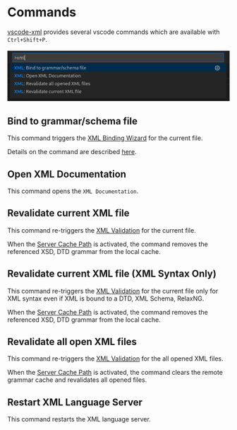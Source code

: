 # Commands

[vscode-xml](https://github.com/redhat-developer/vscode-xml) provides several vscode commands which are available with `Ctrl+Shift+P`.

![XML Commands](images/Commands/XMLCommands.png)

## Bind to grammar/schema file

This command triggers the [XML Binding Wizard](BindingWithGrammar.md#the-xml-binding-wizard) for the current file.

Details on the command are described [here](BindingWithGrammar.md#command).

## Open XML Documentation

This command opens the `XML Documentation`.

## Revalidate current XML file

This command re-triggers the [XML Validation](Validation.md#xml-validation) for the current file.

When the [Server Cache Path](Preferences.md#server-cache-path) is activated, the command removes the referenced XSD, DTD grammar from the local cache.

## Revalidate current XML file (XML Syntax Only)

This command re-triggers the [XML Validation](Validation.md#xml-validation) for the current file only for XML syntax even if XML is bound to a DTD, XML Schema, RelaxNG.

When the [Server Cache Path](Preferences.md#server-cache-path) is activated, the command removes the referenced XSD, DTD grammar from the local cache.

## Revalidate all open XML files

This command re-triggers the [XML Validation](Validation.md#xml-validation) for the all opened XML files.

When the [Server Cache Path](Preferences.md#server-cache-path) is activated, the command clears the remote grammar cache and revalidates all opened files.

## Restart XML Language Server

This command restarts the XML language server.
